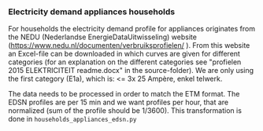 ### Electricity demand appliances households

For households the electricity demand profile for appliances originates from the NEDU (Nederlandse EnergieDataUitwisseling) website (https://www.nedu.nl/documenten/verbruiksprofielen/ ). From this website an Excel-file can be downloaded in which curves are given for different categories (for an explanation on the different categories see "profielen 2015 ELEKTRICITEIT readme.docx" in the source-folder). We are only using the first category (E1a), which is: <= 3x 25 Ampère, enkel telwerk.

The data needs to be processed in order to match the ETM format. The EDSN profiles are per 15 min and we want profiles per hour, that are normalized (sum of the profile should be 1/3600). This transformation is done in `households_appliances_edsn.py`
